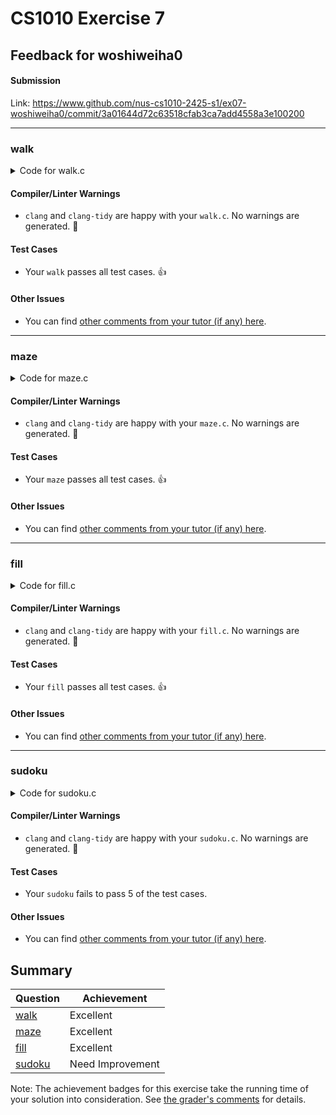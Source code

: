 # CS1010 Exercise 7
## Feedback for woshiweiha0

#### Submission

Link: https://www.github.com/nus-cs1010-2425-s1/ex07-woshiweiha0/commit/3a01644d72c63518cfab3ca7add4558a3e100200

---
### walk
<details><summary>Code for  walk.c </summary>

```C
/**
 * CS1010 Semester 1 AY24/25
 * Exercise 7: Walk
 *
 * @file: walk.c
 * @author: Poh Wei Hao (Group D05)
 */

#include "cs1010.h"
#include <stdlib.h>

long count_paths(long **path_counter, size_t x, size_t y)
{
  path_counter[0][0] = 1;

  for (size_t i = 0; i < y + 1; i += 1) {
    for (size_t j = 0; j < x + 1; j += 1) {
      if (i > 0) {
        path_counter[i][j] += path_counter[i - 1][j];
      }
      if (j > 0) {
        path_counter[i][j] += path_counter[i][j - 1];
      }
    }
  }

  long paths = path_counter[y][x];
  return paths;
}

int main()
{
  size_t x = cs1010_read_size_t();
  size_t y = cs1010_read_size_t();
  long **path_counter = calloc(y + 1, sizeof(long));
  if (path_counter == NULL) {
    cs1010_println_string("fail");
    return 1;
  }
  for (size_t i = 0; i < y + 1; i += 1) {
    path_counter[i] = calloc(x + 1, sizeof(long));
    if (path_counter[i] == NULL) {
      cs1010_println_string("fail");
      for (size_t j = 0; j < i; j += 1) {
        free(path_counter[j]);
      }
      free(path_counter);
      return 1;
    }
  }

  long npaths = count_paths(path_counter, x, y);
  cs1010_println_long(npaths);

  for (size_t i = 0; i < y + 1; i += 1) {
    free(path_counter[i]);
  }
  free(path_counter);
}
```

</details>

#### Compiler/Linter Warnings
- `clang` and `clang-tidy` are happy with your `walk.c`. No warnings are generated. :confetti_ball:

#### Test Cases

- Your `walk` passes all test cases. :thumbsup:

#### Other Issues

- You can find [other comments from your tutor (if any) here](https://www.github.com/nus-cs1010-2425-s1/ex07-woshiweiha0/commit/3a01644d72c63518cfab3ca7add4558a3e100200).

---
### maze
<details><summary>Code for  maze.c </summary>

```C
/**
 * CS1010 Semester 1 AY24/25
 * Exercise 7: maze
 *
 * @file: maze.c
 * @author: Poh Wei Hao (Group D05)
 */

#include "cs1010.h"
#include <unistd.h>

#define EMPTY '.'
#define WALL '#'
#define USER '@'

#define RED "\x1b[31m"
#define GREEN "\x1b[32m"
#define YELLOW "\x1b[33m"
#define BLUE "\x1b[34m"
#define MAGENTA "\x1b[35m"
#define CYAN "\x1b[36m"
#define RESET "\x1b[0m"

void print_maze_row_with_color(char *maze_row)
{
  long l = (long)strlen(maze_row);
  for (long j = 0; j < l; j++) {
    if (maze_row[j] == EMPTY) {
      cs1010_print_string(BLUE);
    } else if (maze_row[j] == USER) {
      cs1010_print_string(RED);
    } else {
      cs1010_print_string(YELLOW);
    }
    putchar(maze_row[j]);
  }
  cs1010_println_string("");
  cs1010_print_string(RESET);
}

void print_maze(char **maze, long nrows, long steps)
{
  if (isatty(fileno(stdout))) {
    cs1010_clear_screen();
  }
  for (long i = 0; i < nrows; i += 1) {
    if (!isatty(fileno(stdout))) {
      cs1010_println_string(maze[i]);
    } else {
      print_maze_row_with_color(maze[i]);
    }
  }
  cs1010_println_long(steps);
  if (isatty(fileno(stdout))) {
    usleep(100 * 1000);
  }
}

char **allocate_maze(long m)
{
  char **maze = calloc((size_t)m, sizeof(char *));
  if (maze == NULL) {
    cs1010_println_string("fail");
    return NULL;
  }
  for (long i = 0; i < m; i += 1) {
    maze[i] = cs1010_read_word();
    if (maze[i] == NULL) {
      cs1010_println_string("fail");
      for (long j = 0; j < i; j += 1) {
        free(maze[j]);
      }
      free(maze);
      return NULL;
    }
  }
  return maze;
}

bool **allocate_visited(long m, long n)
{
  bool **visited = calloc((size_t)m, sizeof(bool *));
  if (visited == NULL) {
    cs1010_println_string("fail");
    return NULL;
  }
  for (long i = 0; i < m; i += 1) {
    visited[i] = calloc((size_t)n, sizeof(bool));
    if (visited[i] == NULL) {
      cs1010_println_string("fail");
      for (long j = 0; j < i; j += 1) {
        free(visited[j]);
      }
      free(visited);
      return NULL;
    }
  }
  return visited;
}

void swap_positions(char **maze, long x1, long y1, long x2, long y2)
{
  char temp = maze[x1][y1];
  maze[x1][y1] = maze[x2][y2];
  maze[x2][y2] = temp;
}

bool print_output(char **maze, long m, long n, long x, long y, long *steps,
                  bool **visited)
{
  visited[x][y] = true;
  if (x == 0 || y == 0 || x == m - 1 || y == n - 1) {
    return true;
  }

  if (maze[x - 1][y] == '.' && !visited[x - 1][y]) {
    swap_positions(maze, x, y, x - 1, y);
    *steps += 1;
    print_maze(maze, m, *steps);
    if (print_output(maze, m, n, x - 1, y, steps, visited)) {
      return true;
    }
    swap_positions(maze, x, y, x - 1, y);
    *steps += 1;
    print_maze(maze, m, *steps);
  }

  if (maze[x][y + 1] == '.' && !visited[x][y + 1]) {
    swap_positions(maze, x, y, x, y + 1);
    *steps += 1;
    print_maze(maze, m, *steps);
    if (print_output(maze, m, n, x, y + 1, steps, visited)) {
      return true;
    }
    swap_positions(maze, x, y, x, y + 1);
    *steps += 1;
    print_maze(maze, m, *steps);
  }

  if (maze[x + 1][y] == '.' && !visited[x + 1][y]) {
    swap_positions(maze, x, y, x + 1, y);
    *steps += 1;
    print_maze(maze, m, *steps);
    if (print_output(maze, m, n, x + 1, y, steps, visited)) {
      return true;
    }
    swap_positions(maze, x, y, x + 1, y);
    *steps += 1;
    print_maze(maze, m, *steps);
  }

  if (maze[x][y - 1] == '.' && !visited[x][y - 1]) {
    swap_positions(maze, x, y, x, y - 1);
    *steps += 1;
    print_maze(maze, m, *steps);
    if (print_output(maze, m, n, x, y - 1, steps, visited)) {
      return true;
    }
    swap_positions(maze, x, y, x, y - 1);
    *steps += 1;
    print_maze(maze, m, *steps);
  }
  return false;
}

int main()
{
  long m = cs1010_read_long();
  long n = cs1010_read_long();
  char **maze = allocate_maze(m);
  if (maze == NULL) {
    cs1010_println_string("fail");
    return 1;
  }

  bool **visited = allocate_visited(m, n);
  if (visited == NULL) {
    cs1010_println_string("fail");
    for (long i = 0; i < m; i += 1) {
      free(maze[i]);
    }
    free(maze);
    return 1;
  }

  long steps = 0;
  long x;
  long y;
  for (long i = 0; i < m; i += 1) {
    for (long j = 0; j < n; j += 1) {
      if (maze[i][j] == '@') {
        x = i;
        y = j;
        break;
      }
    }
  }
  print_maze(maze, m, steps);
  print_output(maze, m, n, x, y, &steps, visited);

  for (long i = 0; i < m; i += 1) {
    free(maze[i]);
    free(visited[i]);
  }
  free(maze);
  free(visited);
}
```

</details>

#### Compiler/Linter Warnings
- `clang` and `clang-tidy` are happy with your `maze.c`. No warnings are generated. :confetti_ball:

#### Test Cases

- Your `maze` passes all test cases. :thumbsup:

#### Other Issues

- You can find [other comments from your tutor (if any) here](https://www.github.com/nus-cs1010-2425-s1/ex07-woshiweiha0/commit/3a01644d72c63518cfab3ca7add4558a3e100200).

---
### fill
<details><summary>Code for  fill.c </summary>

```C
/**
 * CS1010 Semester 1 AY24/25
 * Exercise 7: Fill
 *
 * @file: fill.c
 * @author: Poh Wei Hao (Group D05)
 */

#include "cs1010.h"

void fill_segment(long *image, size_t m, size_t n, size_t x, size_t y, long r,
                  long g, long b, long old_r, long old_g, long old_b)
{
  if (x >= m || y >= n) {
    return;
  }
  size_t idx = ((x * n) + y) * 3;
  if (image[idx] != old_r || image[idx + 1] != old_g ||
      image[idx + 2] != old_b) {
    return;
  }
  image[idx] = r;
  image[idx + 1] = g;
  image[idx + 2] = b;
  fill_segment(image, m, n, x + 1, y, r, g, b, old_r, old_g, old_b);
  fill_segment(image, m, n, x - 1, y, r, g, b, old_r, old_g, old_b);
  fill_segment(image, m, n, x, y + 1, r, g, b, old_r, old_g, old_b);
  fill_segment(image, m, n, x, y - 1, r, g, b, old_r, old_g, old_b);
}

void print_output(long *image, size_t m, size_t n)
{
  cs1010_print_string("P3 ");
  cs1010_print_size_t(n);
  cs1010_print_string(" ");
  cs1010_print_size_t(m);
  cs1010_println_string(" 255");
  for (size_t i = 0; i < m * n; i += 1) {
    cs1010_print_long(image[i * 3]);
    cs1010_print_string(" ");
    cs1010_print_long(image[i * 3 + 1]);
    cs1010_print_string(" ");
    cs1010_println_long(image[i * 3 + 2]);
  }
}

int main()
{
  size_t m = cs1010_read_size_t();
  size_t n = cs1010_read_size_t();

  long *image = calloc(3 * m * n, sizeof(long));
  if (image == NULL) {
    cs1010_println_string("fail");
    return 1;
  }

  for (size_t i = 0; i < 3 * m * n; i += 1) {
    image[i] = cs1010_read_long();
  }

  size_t q = cs1010_read_size_t();
  for (size_t i = 0; i < q; i += 1) {
    size_t x = cs1010_read_size_t();
    size_t y = cs1010_read_size_t();
    long r = cs1010_read_long();
    long g = cs1010_read_long();
    long b = cs1010_read_long();
    size_t idx = ((x * n) + y) * 3;
    long old_r = image[idx];
    long old_g = image[idx + 1];
    long old_b = image[idx + 2];
    if (old_r != r || old_g != g || old_b != b) {
      fill_segment(image, m, n, x, y, r, g, b, old_r, old_g, old_b);
    }
  }
  print_output(image, m, n);
  free(image);
}
```

</details>

#### Compiler/Linter Warnings
- `clang` and `clang-tidy` are happy with your `fill.c`. No warnings are generated. :confetti_ball:

#### Test Cases

- Your `fill` passes all test cases. :thumbsup:

#### Other Issues

- You can find [other comments from your tutor (if any) here](https://www.github.com/nus-cs1010-2425-s1/ex07-woshiweiha0/commit/3a01644d72c63518cfab3ca7add4558a3e100200).

---
### sudoku
<details><summary>Code for  sudoku.c </summary>

```C
/**
 * CS1010 Semester 1 AY24/25
 * Exercise 7: Sudoku
 *
 * @file: sudoku.c
 * @author: Poh Wei Hao (Group D05)
 */

#include "cs1010.h"
#include <unistd.h>

#define EMPTY '.'

#define RED "\x1b[31m"
#define GREEN "\x1b[32m"
#define YELLOW "\x1b[33m"
#define BLUE "\x1b[34m"
#define MAGENTA "\x1b[35m"
#define CYAN "\x1b[36m"
#define RESET "\x1b[0m"

void print_row_file(char *row)
{
  for (int i = 0; i < 9; i += 1) {
    putchar(row[i]);
    if (i == 2 || i == 5) {
      cs1010_print_string("│");
    }
  }
  putchar('\n');
}

void print_row_screen(char *row)
{
  for (int i = 0; i < 9; i += 1) {
    if (row[i] == EMPTY) {
      cs1010_print_string(YELLOW);
      putchar(row[i]);
      cs1010_print_string(RESET);
    } else {
      putchar(row[i]);
    }
    if (i == 2 || i == 5) {
      cs1010_print_string(RED);
      cs1010_print_string("│");
      cs1010_print_string(RESET);
    }
  }
  putchar('\n');
}

void print_sudoku_file(char *puzzle[9])
{
  for (int i = 0; i < 9; i += 1) {
    print_row_file(puzzle[i]);
    if (i == 2 || i == 5) {
      cs1010_println_string("───┼───┼───");
    }
  }
}

void print_sudoku_screen(char *puzzle[9])
{
  cs1010_clear_screen();
  for (int i = 0; i < 9; i += 1) {
    print_row_screen(puzzle[i]);
    if (i == 2 || i == 5) {
      cs1010_print_string(RED);
      cs1010_println_string("───┼───┼───");
      cs1010_print_string(RESET);
    }
  }
  usleep(10 * 1000);
}

void print_sudoku(char *puzzle[9])
{
  if (isatty(fileno(stdout))) {
    print_sudoku_screen(puzzle);
  } else {
    print_sudoku_file(puzzle);
  }
}

bool is_valid(char puzzle[9][9], long row, long col, char num)
{
  for (long i = 0; i < 9; i += 1) {
    if (puzzle[row][i] == num || puzzle[i][col] == num) {
      return false;
    }
  }

  long start_row = (row / 3) * 3;
  long start_col = (col / 3) * 3;
  for (long i = 0; i < 3; i += 1) {
    for (long j = 0; j < 3; j += 1) {
      if (puzzle[start_row + i][start_col + j] == num) {
        return false;
      }
    }
  }
  return true;
}

bool solve_sudoku(char puzzle[9][9])
{
  long row = -1;
  long col = -1;
  bool empty_found = false;

  for (long i = 0; i < 9 && !empty_found; i += 1) {
    for (long j = 0; j < 9; j += 1) {
      if (puzzle[i][j] == EMPTY) {
        row = i;
        col = j;
        empty_found = true;
        break;
      }
    }
  }

  if (!empty_found) {
    return true;
  }

  for (char num = '1'; num <= '9'; num += 1) {
    if (is_valid(puzzle, row, col, num)) {
      puzzle[row][col] = num;
      char *puzzle_ptr[9];
      for (int i = 0; i < 9; i++) {
        puzzle_ptr[i] = puzzle[i];
      }
      print_sudoku(puzzle_ptr);
      if (solve_sudoku(puzzle)) {
        return true;
      }
      puzzle[row][col] = EMPTY;
      print_sudoku(puzzle_ptr);
    }
  }

  return false;
}

int main()
{
  char puzzle[9][9];
  for (long i = 0; i < 9; i += 1) {
    char *line = cs1010_read_line();
    if (line == NULL) {
      cs1010_println_string("fail");
      return 1;
    }
    for (long j = 0; j < 9; j += 1) {
      puzzle[i][j] = line[j];
    }
    free(line);
  }

  char *puzzle_ptr[9];
  for (int i = 0; i < 9; i += 1) {
    puzzle_ptr[i] = puzzle[i];
  }

  print_sudoku(puzzle_ptr);

  if (!solve_sudoku(puzzle)) {
    cs1010_println_string("no solution");
  }
}
```

</details>

#### Compiler/Linter Warnings
- `clang` and `clang-tidy` are happy with your `sudoku.c`. No warnings are generated. :confetti_ball:

#### Test Cases

- Your `sudoku` fails to pass 5 of the test cases.

#### Other Issues

- You can find [other comments from your tutor (if any) here](https://www.github.com/nus-cs1010-2425-s1/ex07-woshiweiha0/commit/3a01644d72c63518cfab3ca7add4558a3e100200).

## Summary
| Question | Achievement |
|----------|-------|
| [walk](#walk) | Excellent |
| [maze](#maze) | Excellent |
| [fill](#fill) | Excellent |
| [sudoku](#sudoku) | Need Improvement |

Note: The achievement badges for this exercise take the running time of your solution into consideration.  See [the grader's comments](https://www.github.com/nus-cs1010-2425-s1/ex07-woshiweiha0/commit/3a01644d72c63518cfab3ca7add4558a3e100200) for details.
